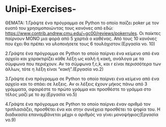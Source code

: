# Unipi-Exercises-

ΘΕΜΑΤΑ:
1.Γράψτε ένα πρόγραμμα σε Python το οποίο παίζει poker με τον ευατό του χρησιμοποιώντας τους κανόνες από εδώ: https://www.contrib.andrew.cmu.edu/~gc00/reviews/pokerrules. Οι παίκτες παίρνουν ΜΟΝΟ μια φορά από 5 χαρτιά ο καθένας. Από τους 10 κανόνες που έχει θα πρέπει να υλοποιήσετε τους 6 τουλάχιστον.(Εργασία νο. 10)

2.Γράψτε ένα πρόγραμμα σε Python το οποίο παίρνει ένα κείμενο από ένα αρχείο και χαρακτιρίζει κάθε λέξη ως καλή ή κακή, ανάλογα με τα σύμφωνα που περιέχουν. Αν τα σύμφωνα f,c,k, και r είναι περισσότερα των άλλων, τότε η λέξη είναι “κακή”.(Εργασία νο.2)

3.Γράψτε ένα πρόγραμμα σε Python το οποίο παίρνει ένα κείμενο από ένα αρχείο και το σπάει σε λεξεις. Αν οι λέξεις έχουν μήκος πάνω από 3 γράμματα, αφαιρέστε το πρώτο γράμμα και προσθέστε το γράμμα στο τέλος μαζί με το ay.(Εργασία νο.5)

4.Γράψτε ένα πρόγραμμα σε Python το οποίο παίρνει έναν αριθμό τον τριπλασιάζει, προσθέτει ένα και στην συνέχεια προσθέτει τα ψηφία του. Η διαδικασία επαναμβάνεται μέχρι ο αριθμός να γίνει μονοψήφιος(Εργασία νο.9)
